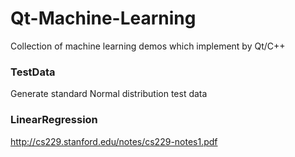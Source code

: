 # Qt-Machine-Learning
Collection of machine learning demos which implement by Qt/C++

### TestData
Generate standard Normal distribution test data

### LinearRegression
http://cs229.stanford.edu/notes/cs229-notes1.pdf
